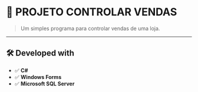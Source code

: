 # 🚀 PROJETO CONTROLAR VENDAS

> Um simples programa para controlar vendas de uma loja.

---

## 🛠️ **Developed with**
- ✅ **C#**  
- ✅ **Windows Forms**
- ✅ **Microsoft SQL Server**  

